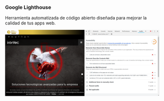 ### Google Lighthouse

Herramienta automatizada de código abierto diseñada para mejorar la calidad de tus apps web. 

![Google Lighthouse](media/lighthouse.png) <!-- .element: style="height: 300px;" --> 
